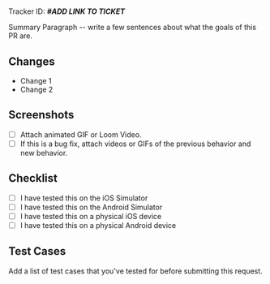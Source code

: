 # <Feature Title>

Tracker ID: **_#ADD LINK TO TICKET_**

Summary Paragraph -- write a few sentences about what the goals of this PR are.

## Changes

- Change 1
- Change 2

## Screenshots

- [ ] Attach animated GIF or Loom Video.
- [ ] If this is a bug fix, attach videos or GIFs of the previous behavior and new behavior.

## Checklist

- [ ] I have tested this on the iOS Simulator
- [ ] I have tested this on the Android Simulator
- [ ] I have tested this on a physical iOS device
- [ ] I have tested this on a physical Android device

## Test Cases

Add a list of test cases that you've tested for before submitting this request.

